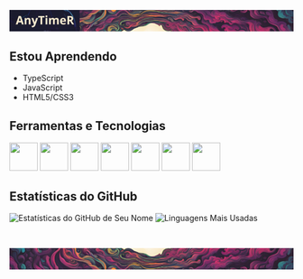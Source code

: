 ![Logo do Projeto](assets/header.png)

## Estou Aprendendo
- TypeScript
- JavaScript
- HTML5/CSS3

## Ferramentas e Tecnologias
<div>
  <img height="50" width="50" src="https://cdn.jsdelivr.net/gh/devicons/devicon@latest/icons/javascript/javascript-original.svg" />
  <img height="50" width="50" src="https://cdn.jsdelivr.net/gh/devicons/devicon@latest/icons/typescript/typescript-original.svg" />
  <img height="50" width="50" src="https://cdn.jsdelivr.net/gh/devicons/devicon@latest/icons/html5/html5-original.svg" />
  <img height="50" width="50" src="https://cdn.jsdelivr.net/gh/devicons/devicon@latest/icons/css3/css3-original.svg" />
  <img height="50" width="50" src="https://cdn.jsdelivr.net/gh/devicons/devicon@latest/icons/tailwindcss/tailwindcss-original.svg" />
  <img height="50" width="50" src="https://cdn.jsdelivr.net/gh/devicons/devicon@latest/icons/git/git-original.svg" />
  <img height="50" width="50" src="https://cdn.jsdelivr.net/gh/devicons/devicon@latest/icons/github/github-original.svg" />
</div>

## Estatísticas do GitHub
![Estatísticas do GitHub de Seu Nome](https://github-readme-stats.vercel.app/api?username=AnyTimeR&show_icons=true&theme=dracula)
![Linguagens Mais Usadas](https://github-readme-stats.vercel.app/api/top-langs/?username=AnyTimeR&layout=compact&theme=dracula)

<br>

![Logo do Projeto](assets/footer.png)

